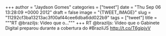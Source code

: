 
+++
author = "Jaydson Gomes"
categories = ["tweet"]
date = "Thu Sep 06 13:28:09 +0000 2012"
draft = false
image = "{TWEET_IMAGE}"
slug = "11292cf3ba13213ac3f00af44cee6dba6dd022b9"
tags = ["tweet"]
title = """RT @braziljs: Vídeo que o..."""
+++
RT @braziljs: Vídeo que o Gabinete Digital preparou durante a cobertura do #BrazilJS http://t.co/T6gipjvV
